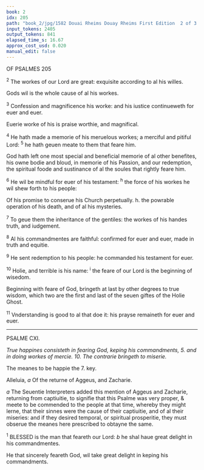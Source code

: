 ```yaml
---
book: 2
idx: 205
path: "book_2/jpg/1582 Douai Rheims Douay Rheims First Edition  2 of 3 1610 Old Testament.pdf-205.jpg"
input_tokens: 2405
output_tokens: 841
elapsed_time_s: 16.67
approx_cost_usd: 0.020
manual_edit: false
---
```

OF PSALMES 205

<sup>2</sup> The workes of our Lord are great: exquisite according to al his willes.

<aside>Gods wil is the whole cause of al his workes.</aside>

<sup>3</sup> Confession and magnificence his worke: and his iustice continueweth for euer and euer.

<aside>Euerie worke of his is praise worthie, and magnifical.</aside>

<sup>4</sup> He hath made a memorie of his meruelous workes; a merciful and pitiful Lord: <sup>5</sup> he hath geuen meate to them that feare him.

<aside>God hath left one most special and beneficial memorie of al other benefites, his owne bodie and bloud, in memorie of his Passion, and our redemption, the spiritual foode and sustinance of al the soules that rightly feare him.</aside>

<sup>6</sup> He wil be mindful for euer of his testament: <sup>h</sup> the force of his workes he wil shew forth to his people:

<aside>Of his promise to conserue his Church perpetually. h. the powrable operation of his death, and of al his mysteries.</aside>

<sup>7</sup> To geue them the inheritance of the gentiles: the workes of his handes truth, and iudgement.

<sup>8</sup> Al his commandmentes are faithful: confirmed for euer and euer, made in truth and equitie.

<sup>9</sup> He sent redemption to his people: he commanded his testament for euer.

<sup>10</sup> Holie, and terrible is his name: <sup>i</sup> the feare of our Lord is the beginning of wisedom.

<aside>Beginning with feare of God, bringeth at last by other degrees to true wisdom, which two are the first and last of the seuen giftes of the Holie Ghost.</aside>

<sup>11</sup> Vnderstanding is good to al that doe it: his prayse remaineth for euer and euer.

[^1]: Gods commandments do iustifie al that kepe them.

[^2]: He also of his mercie redemed man, that he might be able to kepe his precepts.

---

PSALME CXI.

*True happines consisteth in fearing God, keping his commandments, 5. and in doing workes of mercie. 10. The contrarie bringeth to miserie.*

The meanes to be happie the 7. key.

Alleluia, *a* Of the returne of Aggeus, and Zacharie.

*a* The Seuentie Interpreters added this mention of Aggeus and Zacharie, returning from captiuitie, to signifie that this Psalme was very proper, & meete to be commended to the people at that time, whereby they might lerne, that their sinnes were the cause of their captiuitie, and of al their miseries: and if they desired temporal, or spiritual prosperitie, they must obserue the meanes here prescribed to obtayne the same.

<sup>1</sup> BLESSED is the man that feareth our Lord: *b* he shal haue great delight in his commandmentes.

<aside>He that sincerely feareth God, wil take great delight in keping his commandments.</aside>

[^3]: This Psalme is also composed by the Alphabet, as the next before.
